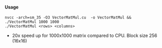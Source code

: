 #### Usage

```
nvcc -arch=sm_35 -O3 VectorMatMul.cu  -o VectorMatMul && ./VectorMatMul 1000 1000
./VectorMatMul <rows> <columns>
```

* 20x speed up for 1000x1000 matrix compared to CPU. Block size 256 (16x16)